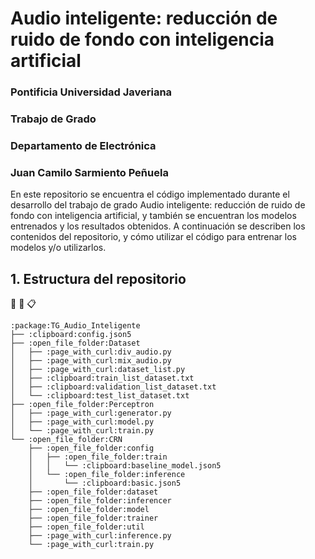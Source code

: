 # Audio inteligente: reducción de ruido de fondo con inteligencia artificial

### Pontificia Universidad Javeriana
### Trabajo de Grado
### Departamento de Electrónica
### Juan Camilo Sarmiento Peñuela


En este repositorio se encuentra el código implementado durante el desarrollo
del trabajo de grado Audio inteligente: reducción de ruido de fondo con
inteligencia artificial, y también se encuentran los modelos entrenados y los
resultados obtenidos. A continuación se describen los contenidos del
repositorio, y cómo utilizar el código para entrenar los modelos y/o
utilizarlos.

## 1. Estructura del repositorio

:open_file_folder:
:page_with_curl:
:clipboard:
```
:package:TG_Audio_Inteligente
├── :clipboard:config.json5
├── :open_file_folder:Dataset
│   ├── :page_with_curl:div_audio.py
│   ├── :page_with_curl:mix_audio.py
│   ├── :page_with_curl:dataset_list.py
│   ├── :clipboard:train_list_dataset.txt
│   ├── :clipboard:validation_list_dataset.txt
│   └── :clipboard:test_list_dataset.txt
├── :open_file_folder:Perceptron
│   ├── :page_with_curl:generator.py
│   ├── :page_with_curl:model.py
│   └── :page_with_curl:train.py
└── :open_file_folder:CRN
    ├── :open_file_folder:config
    │   ├── :open_file_folder:train
    │   │   └── :clipboard:baseline_model.json5
    │   └── :open_file_folder:inference
    │       └── :clipboard:basic.json5
    ├── :open_file_folder:dataset
    ├── :open_file_folder:inferencer
    ├── :open_file_folder:model
    ├── :open_file_folder:trainer
    ├── :open_file_folder:util
    ├── :page_with_curl:inference.py
    └── :page_with_curl:train.py
```
